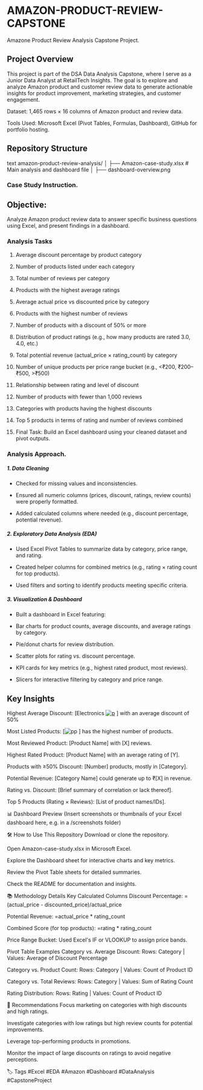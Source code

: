 # AMAZON-PRODUCT-REVIEW-CAPSTONE
Amazone Product Review Analysis Capstone Project.

## Project Overview

This project is part of the DSA Data Analysis Capstone, where I serve as a Junior Data Analyst at RetailTech Insights. The goal is to explore and analyze Amazon product and customer review data to generate actionable insights for product improvement, marketing strategies, and customer engagement.

Dataset: 1,465 rows × 16 columns of Amazon product and review data.

Tools Used: Microsoft Excel (Pivot Tables, Formulas, Dashboard), GitHub for portfolio hosting.

## Repository Structure
text
amazon-product-review-analysis/
│
├── Amazon-case-study.xlsx         # Main analysis and dashboard file
│   ├── dashboard-overview.png
### Case Study Instruction. 

## Objective:
Analyze Amazon product review data to answer specific business questions using Excel, and present findings in a dashboard.

### Analysis Tasks
 1. Average discount percentage by product category

 2. Number of products listed under each category

 3. Total number of reviews per category
 4. Products with the highest average ratings

5. Average actual price vs discounted price by category

 6. Products with the highest number of reviews

 7. Number of products with a discount of 50% or more

 8. Distribution of product ratings (e.g., how many products are rated 3.0, 4.0, etc.)

 9. Total potential revenue (actual_price × rating_count) by category

 10. Number of unique products per price range bucket (e.g., <₹200, ₹200–₹500, >₹500)

 11. Relationship between rating and level of discount

 12. Number of products with fewer than 1,000 reviews

 13. Categories with products having the highest discounts

 14. Top 5 products in terms of rating and number of reviews combined

 15. Final Task: Build an Excel dashboard using your cleaned dataset and pivot outputs.

### Analysis Approach.
##### 1. Data Cleaning
 - Checked for missing values and inconsistencies.

 - Ensured all numeric columns (prices, discount, ratings, review counts) were properly formatted.

 - Added calculated columns where needed (e.g., discount percentage, potential revenue).

##### 2. Exploratory Data Analysis (EDA)
 - Used Excel Pivot Tables to summarize data by category, price range, and rating.

 - Created helper columns for combined metrics (e.g., rating × rating count for top products).

 - Used filters and sorting to identify products meeting specific criteria.

##### 3. Visualization & Dashboard
 - Built a dashboard in Excel featuring:

 - Bar charts for product counts, average discounts, and average ratings by category.

 - Pie/donut charts for review distribution.

 - Scatter plots for rating vs. discount percentage.

 - KPI cards for key metrics (e.g., highest rated product, most reviews).

 - Slicers for interactive filtering by category and price range.

## Key Insights
Highest Average Discount: [Electronics
[![p](https://github.com/user-attachments/assets/8729d212-ae92-4ca7-bd89-a761e1b1aeab)](https://github.com/user-attachments/assets/49072d3c-bfd3-46e5-9b13-cf3ea17f043c)
] with an average discount of 50%

Most Listed Products: [![pp](https://github.com/user-attachments/assets/9af35dde-9c10-4b3e-8980-6209c1538aa7)
] has the highest number of products.

Most Reviewed Product: [Product Name] with [X] reviews.

Highest Rated Product: [Product Name] with an average rating of [Y].

Products with ≥50% Discount: [Number] products, mostly in [Category].

Potential Revenue: [Category Name] could generate up to ₹[X] in revenue.

Rating vs. Discount: [Brief summary of correlation or lack thereof].

Top 5 Products (Rating × Reviews): [List of product names/IDs].

📊 Dashboard Preview
(Insert screenshots or thumbnails of your Excel dashboard here, e.g. in a /screenshots folder)

🛠 How to Use This Repository
Download or clone the repository.

Open Amazon-case-study.xlsx in Microsoft Excel.

Explore the Dashboard sheet for interactive charts and key metrics.

Review the Pivot Table sheets for detailed summaries.

Check the README for documentation and insights.

📚 Methodology Details
Key Calculated Columns
Discount Percentage:
=(actual_price - discounted_price)/actual_price

Potential Revenue:
=actual_price * rating_count

Combined Score (for top products):
=rating * rating_count

Price Range Bucket:
Used Excel's IF or VLOOKUP to assign price bands.

Pivot Table Examples
Category vs. Average Discount:
Rows: Category | Values: Average of Discount Percentage

Category vs. Product Count:
Rows: Category | Values: Count of Product ID

Category vs. Total Reviews:
Rows: Category | Values: Sum of Rating Count

Rating Distribution:
Rows: Rating | Values: Count of Product ID

📝 Recommendations
Focus marketing on categories with high discounts and high ratings.

Investigate categories with low ratings but high review counts for potential improvements.

Leverage top-performing products in promotions.

Monitor the impact of large discounts on ratings to avoid negative perceptions.

🏷 Tags
#Excel #EDA #Amazon #Dashboard #DataAnalysis #CapstoneProject


